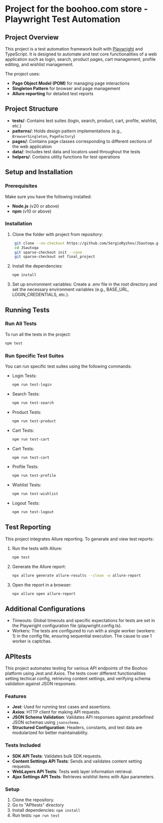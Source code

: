 # Project for the boohoo.com store - Playwright Test Automation

## Project Overview

This project is a test automation framework built with [Playwright](https://playwright.dev/) and TypeScript. It is designed to automate and test core functionalities of a web application such as login, search, product pages, cart management, profile editing, and wishlist management.

The project uses:
- **Page Object Model (POM)** for managing page interactions
- **Singleton Pattern** for browser and page management
- **Allure reporting** for detailed test reports

## Project Structure

- **tests/**: Contains test suites (login, search, product, cart, profile, wishlist, etc.)
- **patterns/**: Holds design pattern implementations (e.g., `BrowserSingleton`, `PageFactory`)
- **pages/**: Contains page classes corresponding to different sections of the web application
- **data/**: Includes test data and locators used throughout the tests
- **helpers/**: Contains utility functions for test operations

## Setup and Installation

### Prerequisites

Make sure you have the following installed:
- **Node.js** (v20 or above)
- **npm** (v10 or above)

### Installation

1. Clone the folder with project from repository:
   ```bash
    git clone --no-checkout https://github.com/SergioRyzhov/JSautoqa.git
    cd JSautoqa
    git sparse-checkout init --cone
    git sparse-checkout set final_project

2. Install the dependencies:
    ```bash
    npm install

3. Set up environment variables: Create a .env file in the root directory and set the necessary environment variables (e.g., BASE_URL, LOGIN_CREDENTIALS, etc.).

## Running Tests

### Run All Tests

To run all the tests in the project:

```bash
npm test
```

### Run Specific Test Suites

You can run specific test suites using the following commands:

- Login Tests:
    ```bash
    npm run test-login
    ```
- Search Tests:
    ```bash
    npm run test-search
    ```
- Product Tests:
    ```bash
    npm run test-product
    ```
- Cart Tests:
    ```bash
    npm run test-cart
    ```

- Cart Tests:
    ```bash
    npm run test-cart
    ```
- Profile Tests:
    ```bash
    npm run test-profile
    ```
- Wishlist Tests:
    ```bash
    npm run test-wishlist
    ```
- Logout Tests:
    ```bash
    npm run test-logout
    ```
## Test Reporting

This project integrates Allure reporting. To generate and view test reports:

1. Run the tests with Allure:
    ```bash
    npm test
2. Generate the Allure report:
    ```bash
    npx allure generate allure-results --clean -o allure-report
3. Open the report in a browser:
    ```bash
    npx allure open allure-report

## Additional Configurations
- Timeouts: Global timeouts and specific expectations for tests are set in the Playwright configuration file (playwright.config.ts).
- Workers: The tests are configured to run with a single worker (workers: 1) in the config file, ensuring sequential execution. The cause to use 1 worker is captchas.

## APItests

This project automates testing for various API endpoints of the Boohoo platform using Jest and Axios. The tests cover different functionalities setting techical config, retrieving content settings, and verifying schema validation against JSON responses.

### Features

- **Jest**: Used for running test cases and assertions.
- **Axios**: HTTP client for making API requests.
- **JSON Schema Validation**: Validates API responses against predefined JSON schemas using `jsonschema`.
- **Structured Configuration**: Headers, constants, and test data are modularized for better maintainability.

### Tests Included

- **SDK API Tests**: Validates bulk SDK requests.
- **Content Settings API Tests**: Sends and validates content setting requests.
- **WebLayers API Tests**: Tests web layer information retrieval.
- **Ajax Settings API Tests**: Retrieves wishlist items with Ajax parameters.

### Setup

1. Clone the repository.
2. Go to "APItests" directory
3. Install dependencies: `npm install`
3. Run tests: `npm run test`